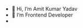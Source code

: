 - 👋 Hi, I’m Amit Kumar Yadav
- 👀 I’m Frontend Developer
- 

<!---
amit12ay/amit12ay is a ✨ special ✨ repository because its `README.md` (this file) appears on your GitHub profile.
You can click the Preview link to take a look at your changes.
--->
